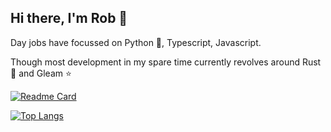 ## Hi there, I'm Rob 👋

<!--
**sinon/sinon** is a ✨ _special_ ✨ repository because its `README.md` (this file) appears on your GitHub profile.

Here are some ideas to get you started:

- 🔭 I’m currently working on ...
- 🌱 I’m currently learning ...
- 👯 I’m looking to collaborate on ...
- 🤔 I’m looking for help with ...
- 💬 Ask me about ...
- 📫 How to reach me: ...
- 😄 Pronouns: ...
- ⚡ Fun fact: ...
-->

Day jobs have focussed on Python 🐍, Typescript, Javascript.

Though most development in my spare time currently revolves around Rust 🦀 and Gleam ⭐

[![Readme Card](https://github-readme-stats.vercel.app/api?username=sinon&show_icons=true&theme=react&rank_icon=github&card_width=500)](https://github.com/dmmulroy/github-readme-stats)

[![Top Langs](https://github-readme-stats.vercel.app/api/top-langs/?username=sinon&theme=react&card_width=500)](https://github.com/anuraghazra/github-readme-stats)
